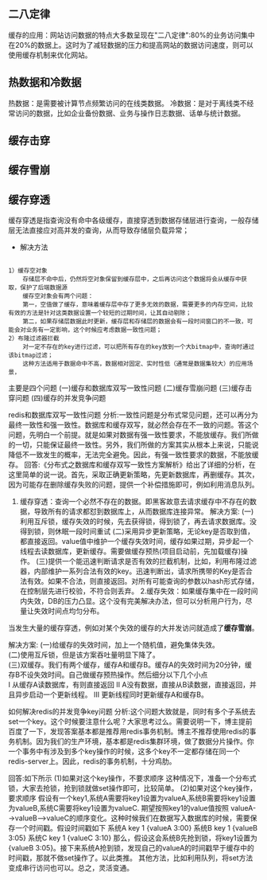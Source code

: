## 二八定律
缓存的应用：网站访问数据的特点大多数呈现在"二八定律":80%的业务访问集中在20%的数据上。这时为了减轻数据的压力和提高网站的数据访问速度，则可以使用缓存机制来优化网站。

## 热数据和冷数据
热数据：是需要被计算节点频繁访问的在线类数据。
冷数据：是对于离线类不经常访问的数据，比如企业备份数据、业务与操作日志数据、话单与统计数据。

## 缓存击穿
## 缓存雪崩
## 缓存穿透
缓存穿透是指查询没有命中各级缓存，直接穿透到数据存储层进行查询，一般存储层无法直接应对高并发的查询，从而导致存储层负载异常；
* 解决方法
```

1）缓存空对象
    存储层不命中后，仍然将空对象保留到缓存层中，之后再访问这个数据将会从缓存中获取，保护了后端数据源
    缓存空对象会有两个问题：
    第一，空值做了缓存，意味着缓存层中存了更多无效的数据，需要更多的内存空间，比较有效的方法是针对这类数据设置一个较短的过期时间，让其自动剔除；
    第二，如果存储层数据此时更新，缓存层和存储层的数据会有一段时间窗口的不一致，可能会对业务有一定影响，这个时候应考虑数据一致性问题；
2）布隆过滤器拦截
    对一定不存在的key进行过滤，可以把所有存在的key放到一个大bitmap中，查询时通过该bitmap过滤；
    这种方法适用于数据命中不高，数据相对固定、实时性低（通常是数据集较大）的应用场景，
```

主要是四个问题
(一)缓存和数据库双写一致性问题
(二)缓存雪崩问题
(三)缓存击穿问题
(四)缓存的并发竞争问题

redis和数据库双写一致性问题
分析:一致性问题是分布式常见问题，还可以再分为最终一致性和强一致性。数据库和缓存双写，就必然会存在不一致的问题。答这个问题，先明白一个前提。就是如果对数据有强一致性要求，不能放缓存。我们所做的一切，只能保证最终一致性。另外，我们所做的方案其实从根本上来说，只能说降低不一致发生的概率，无法完全避免。因此，有强一致性要求的数据，不能放缓存。
回答:《分布式之数据库和缓存双写一致性方案解析》给出了详细的分析，在这里简单的说一说。首先，采取正确更新策略，先更新数据库，再删缓存。其次，因为可能存在删除缓存失败的问题，提供一个补偿措施即可，例如利用消息队列。
1. 缓存穿透：查询一个必然不存在的数据。即黑客故意去请求缓存中不存在的数据，导致所有的请求都怼到数据库上，从而数据库连接异常。
解决方案:
(一)利用互斥锁，缓存失效的时候，先去获得锁，得到锁了，再去请求数据库。没得到锁，则休眠一段时间重试
(二)采用异步更新策略，无论key是否取到值，都直接返回。value值中维护一个缓存失效时间，缓存如果过期，异步起一个线程去读数据库，更新缓存。需要做缓存预热(项目启动前，先加载缓存)操作。
(三)提供一个能迅速判断请求是否有效的拦截机制，比如，利用布隆过滤器，内部维护一系列合法有效的key。迅速判断出，请求所携带的Key是否合法有效。如果不合法，则直接返回。对所有可能查询的参数以hash形式存储，在控制层先进行校验，不符合则丢弃。
2.缓存失效：如果缓存集中在一段时间内失效，DB的压力凸显。这个没有完美解决办法，但可以分析用户行为，尽量让失效时间点均匀分布。

当发生大量的缓存穿透，例如对某个失效的缓存的大并发访问就造成了**缓存雪崩**。  

解决方案:
(一)给缓存的失效时间，加上一个随机值，避免集体失效。  
(二)使用互斥锁，但是该方案吞吐量明显下降了。  
(三)双缓存。我们有两个缓存，缓存A和缓存B。缓存A的失效时间为20分钟，缓存B不设失效时间。自己做缓存预热操作。然后细分以下几个小点  
I 从缓存A读数据库，有则直接返回
II A没有数据，直接从B读数据，直接返回，并且异步启动一个更新线程。
III 更新线程同时更新缓存A和缓存B。

如何解决redis的并发竞争key问题
分析:这个问题大致就是，同时有多个子系统去set一个key。这个时候要注意什么呢？大家思考过么。需要说明一下，博主提前百度了一下，发现答案基本都是推荐用redis事务机制。博主不推荐使用redis的事务机制。因为我们的生产环境，基本都是redis集群环境，做了数据分片操作。你一个事务中有涉及到多个key操作的时候，这多个key不一定都存储在同一个redis-server上。因此，redis的事务机制，十分鸡肋。

回答:如下所示
(1)如果对这个key操作，不要求顺序
这种情况下，准备一个分布式锁，大家去抢锁，抢到锁就做set操作即可，比较简单。
(2)如果对这个key操作，要求顺序
假设有一个key1,系统A需要将key1设置为valueA,系统B需要将key1设置为valueB,系统C需要将key1设置为valueC.
期望按照key1的value值按照 valueA-->valueB-->valueC的顺序变化。这种时候我们在数据写入数据库的时候，需要保存一个时间戳。假设时间戳如下
系统A key 1 {valueA  3:00}
系统B key 1 {valueB  3:05}
系统C key 1 {valueC  3:10}
那么，假设这会系统B先抢到锁，将key1设置为{valueB 3:05}。接下来系统A抢到锁，发现自己的valueA的时间戳早于缓存中的时间戳，那就不做set操作了。以此类推。
其他方法，比如利用队列，将set方法变成串行访问也可以。总之，灵活变通。